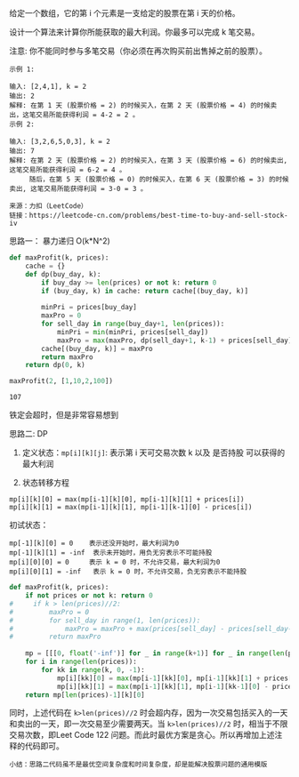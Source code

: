 
给定一个数组，它的第 i 个元素是一支给定的股票在第 i 天的价格。

设计一个算法来计算你所能获取的最大利润。你最多可以完成 k 笔交易。

注意: 你不能同时参与多笔交易（你必须在再次购买前出售掉之前的股票）。
```
示例 1:

输入: [2,4,1], k = 2
输出: 2
解释: 在第 1 天 (股票价格 = 2) 的时候买入，在第 2 天 (股票价格 = 4) 的时候卖出，这笔交易所能获得利润 = 4-2 = 2 。
示例 2:

输入: [3,2,6,5,0,3], k = 2
输出: 7
解释: 在第 2 天 (股票价格 = 2) 的时候买入，在第 3 天 (股票价格 = 6) 的时候卖出, 这笔交易所能获得利润 = 6-2 = 4 。
     随后，在第 5 天 (股票价格 = 0) 的时候买入，在第 6 天 (股票价格 = 3) 的时候卖出, 这笔交易所能获得利润 = 3-0 = 3 。

来源：力扣（LeetCode）
链接：https://leetcode-cn.com/problems/best-time-to-buy-and-sell-stock-iv
```
  


思路一： 暴力递归  O(k*N^2)


```python
def maxProfit(k, prices):
    cache = {}
    def dp(buy_day, k):
        if buy_day >= len(prices) or not k: return 0
        if (buy_day, k) in cache: return cache[(buy_day, k)]
        
        minPri = prices[buy_day]
        maxPro = 0
        for sell_day in range(buy_day+1, len(prices)):
            minPri = min(minPri, prices[sell_day])
            maxPro = max(maxPro, dp(sell_day+1, k-1) + prices[sell_day] - minPri)
        cache[(buy_day, k)] = maxPro
        return maxPro
    return dp(0, k)
```


```python
maxProfit(2, [1,10,2,100])
```




    107



铁定会超时，但是非常容易想到
  
思路二: DP  
  
1. 定义状态：`mp[i][k][j]`: 表示第 i 天可交易次数 k 以及 是否持股 可以获得的最大利润      
  
2. 状态转移方程    
```
mp[i][k][0] = max(mp[i-1][k][0], mp[i-1][k][1] + prices[i])
mp[i][k][1] = max(mp[i-1][k][1], mp[i-1][k-1][0] - prices[i])
```  
初试状态：  
```
mp[-1][k][0] = 0    表示还没开始时，最大利润为0
mp[-1][k][1] = -inf  表示未开始时，用负无穷表示不可能持股
mp[i][0][0] = 0     表示 k = 0 时，不允许交易，最大利润为0
mp[i][0][1] = -inf   表示 k = 0 时，不允许交易，负无穷表示不能持股
```


```python
def maxProfit(k, prices):
    if not prices or not k: return 0
#     if k > len(prices)//2:
#         maxPro = 0
#         for sell_day in range(1, len(prices)):
#             maxPro = maxPro + max(prices[sell_day] - prices[sell_day-1], 0)
#         return maxPro
    
    mp = [[[0, float('-inf')] for _ in range(k+1)] for _ in range(len(prices))]
    for i in range(len(prices)):
        for kk in range(k, 0, -1):
            mp[i][kk][0] = max(mp[i-1][kk][0], mp[i-1][kk][1] + prices[i])
            mp[i][kk][1] = max(mp[i-1][kk][1], mp[i-1][kk-1][0] - prices[i])
    return mp[len(prices)-1][k][0]
```

同时，上述代码在 `k>len(prices)//2` 时会超内存，因为一次交易包括买入的一天和卖出的一天，即一次交易至少需要两天。当 `k>len(prices)//2` 时，相当于不限交易次数，即Leet Code 122 问题。而此时最优方案是贪心。所以再增加上述注释的代码即可。

```
小结：思路二代码虽不是最优空间复杂度和时间复杂度，却是能解决股票问题的通用模版  
```
